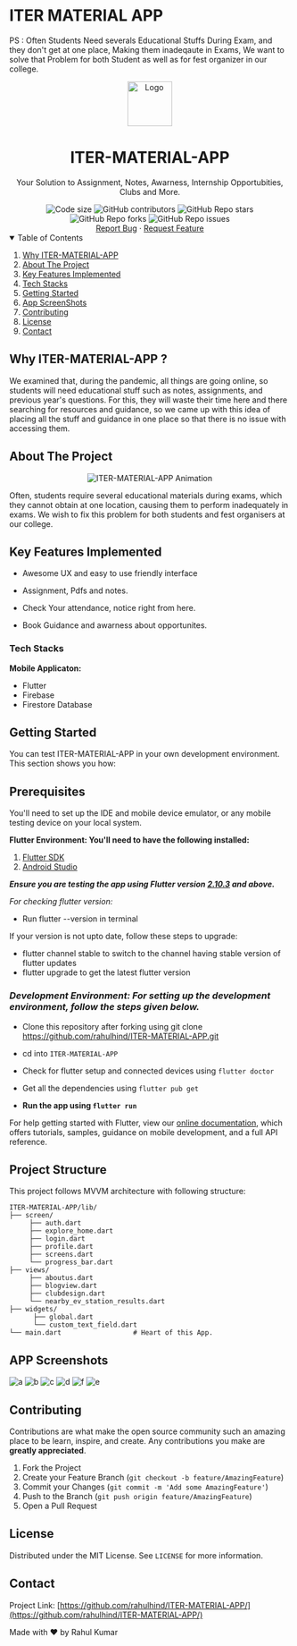 # ITER MATERIAL APP

PS : Often Students Need severals Educational Stuffs During Exam, and they don't get at one place, Making them inadeqaute in Exams, We want to solve that Problem for both Student as well as for fest organizer in our college.
<br />
<div align="center">
  <a href="https://github.com/rahulhind/ITER-MATERIAL-APP">
    <img src="https://user-images.githubusercontent.com/83778936/178501427-802718a6-6ee6-4463-b07e-03f75f50d3c8.png" alt="Logo" width="80" height="80">
  </a>
  <h1 align="center"><b>ITER-MATERIAL-APP</b></h1>

  <p align="center">
    Your Solution to Assignment, Notes, Awarness, Internship Opportubities, Clubs and More.
  </p>
<img src="https://img.shields.io/github/languages/code-size/rahulhind/ITER-MATERIAL-APP?style=flat-square" alt="Code size" />
<img alt="GitHub contributors" src="https://img.shields.io/github/contributors/rahulhind/ITER-MATERIAL-APP?style=flat-square">
<img alt="GitHub Repo stars" src="https://img.shields.io/github/stars/rahulhind/ITER-MATERIAL-APP?style=flat-square">
<img alt="GitHub Repo forks" src="https://img.shields.io/github/forks/rahulhind/ITER-MATERIAL-APP?style=flat-square">
<img alt="GitHub Repo issues" src="https://img.shields.io/github/issues/rahulhind/ITER-MATERIAL-APP?style=flat-square">
<br>
<a href="https://github.com/rahulhind/ITER-MATERIAL-APPissues">Report Bug</a>
·
<a href="https://github.com/rahulhind/ITER-MATERIAL-APPissues">Request Feature</a>
</div>

<!-- TABLE OF CONTENTS -->
<details open="open">
  <summary>Table of Contents</summary>
  <ol>
    <li>
      <a href="#why-iter-material-app-">Why ITER-MATERIAL-APP</a>
    </li>
    <li>
      <a href="#about-the-project">About The Project</a>
    </li>
    <li>
      <a href="#key-features-implemented">Key Features Implemented</a>
    </li>
    <li>
      <a href="#tech-stacks">Tech Stacks</a>
    </li>
    <li>
      <a href="#getting-started">Getting Started</a>
    </li>
    <li><a href="#app-screenshots">App ScreenShots</a></li>
    <li><a href="#contributing">Contributing</a></li>
    <li><a href="#license">License</a></li>
    <li><a href="#contact">Contact</a></li>
  </ol>
</details>

## Why ITER-MATERIAL-APP ?

We examined that, during the pandemic, all things are going online, so students will need educational stuff such as notes, assignments, and previous year's questions. For this, they will waste their time here and there searching for resources and guidance, so we came up with this idea of placing all the stuff and guidance in one place so that there is no issue with accessing them.

## About The Project

<div align="center">
<img alt="ITER-MATERIAL-APP Animation" src="https://user-images.githubusercontent.com/83778936/178499034-96177a22-5bfa-4a7b-8bbb-5bbd92950acf.gif">
</div>

Often, students require several educational materials during exams, which they cannot obtain at one location, causing them to perform inadequately in exams. We wish to fix this problem for both students and fest organisers at our college.

## Key Features Implemented

- Awesome UX and easy to use friendly interface

- Assignment, Pdfs and notes.

- Check Your attendance, notice right from here.

- Book Guidance and awarness about opportunites.

### Tech Stacks

**Mobile Applicaton:**

- Flutter
- Firebase
- Firestore Database

## Getting Started

You can test ITER-MATERIAL-APP in your own development environment. This section shows you how:

## Prerequisites

You'll need to set up the IDE and mobile device emulator, or any mobile testing device on your local system.

**Flutter Environment: You'll need to have the following installed:**

1. [Flutter SDK](https://flutter.dev/docs/get-started/install)
2. [Android Studio](https://developer.android.com/studio)

**_Ensure you are testing the app using Flutter version [2.10.3](https://docs.flutter.dev/development/tools/sdk/releases?tab=windows) and above._**

_For checking flutter version:_

- Run flutter --version in terminal

If your version is not upto date, follow these steps to upgrade:

- flutter channel stable to switch to the channel having stable version of flutter updates
- flutter upgrade to get the latest flutter version

### _Development Environment: For setting up the development environment, follow the steps given below._

- Clone this repository after forking using git clone <https://github.com/rahulhind/ITER-MATERIAL-APP.git>
- cd into `ITER-MATERIAL-APP`
- Check for flutter setup and connected devices using `flutter doctor`
- Get all the dependencies using `flutter pub get`

- **Run the app using `flutter run`**

For help getting started with Flutter, view our
[online documentation](https://flutter.dev/docs), which offers tutorials,
samples, guidance on mobile development, and a full API reference.

## Project Structure

This project follows MVVM architecture with following structure:

```text
ITER-MATERIAL-APP/lib/
├── screen/
     ├── auth.dart
     ├── explore_home.dart
     ├── login.dart
     ├── profile.dart
     ├── screens.dart
     └── progress_bar.dart
├── views/
     ├── aboutus.dart
     ├── blogview.dart
     ├── clubdesign.dart
     └── nearby_ev_station_results.dart
├── widgets/
      ├── global.dart
      └── custom_text_field.dart
└── main.dart                  # Heart of this App.
```

## APP Screenshots
![a](https://user-images.githubusercontent.com/83778936/178498717-8263f3de-f8e8-4800-8927-6c31b03a074e.jpg)
![b](https://user-images.githubusercontent.com/83778936/178498723-4458fe3b-fea2-4d7b-a128-f56444532986.jpg)
![c](https://user-images.githubusercontent.com/83778936/178498729-61ec3614-8b3f-4255-a25f-6062378594c9.jpg)
![d](https://user-images.githubusercontent.com/83778936/178498732-d88290de-df9d-4b33-b900-e5ae1cc91fb1.jpg)
![f](https://user-images.githubusercontent.com/83778936/178498715-27136d1a-3750-4d95-a34c-33b21c549fcf.jpg)
![e](https://user-images.githubusercontent.com/83778936/178498707-4350cb4a-7af0-4949-ad5d-aea7825a4de2.jpg)

## Contributing

Contributions are what make the open source community such an amazing place to be learn, inspire, and create. Any contributions you make are **greatly appreciated**.

1. Fork the Project
2. Create your Feature Branch (`git checkout -b feature/AmazingFeature`)
3. Commit your Changes (`git commit -m 'Add some AmazingFeature'`)
4. Push to the Branch (`git push origin feature/AmazingFeature`)
5. Open a Pull Request

## License

Distributed under the MIT License. See `LICENSE` for more information.

## Contact

Project Link: [https://github.com/rahulhind/ITER-MATERIAL-APP/](https://github.com/rahulhind/ITER-MATERIAL-APP/)

Made with ♥ by Rahul Kumar
